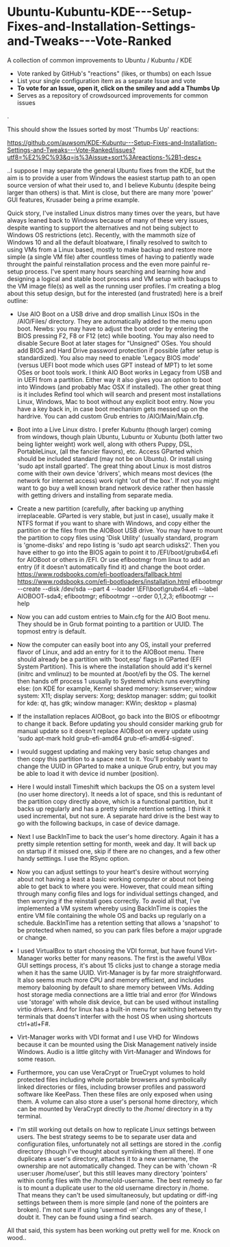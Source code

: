 # Ubuntu-Kubuntu-KDE---Setup-Fixes-and-Installation-Settings-and-Tweaks---Vote-Ranked

A collection of common improvements to Ubuntu / Kubuntu / KDE
* Vote ranked by GitHub's "reactions" (likes, or thumbs) on each Issue
* List your single configuration item as a separate Issue and vote
* **To vote for an Issue, open it, click on the smiley and add a Thumbs Up**
* Serves as a repository of crowdsourced improvements for common issues

.

This should show the Issues sorted by most 'Thumbs Up' reactions:

https://github.com/auwsom/KDE-Kubuntu---Setup-Fixes-and-Installation-Settings-and-Tweaks---Vote-Ranked/issues?utf8=%E2%9C%93&q=is%3Aissue+sort%3Areactions-%2B1-desc+

..I suppose I may separate the general Ubuntu fixes from the KDE, but the aim is to provide a user from Windows the easiest startup path to an open source version of what their used to, and I believe Kubuntu (despite being larger than others) is that. Mint is close, but there are many more 'power' GUI features, Krusader being a prime example. 

Quick story, I've installed Linux distros many times over the years, but have always leaned back to Windows because of many of these very issues, despite wanting to support the alternatives and not being subject to Windows OS restrictions (etc). Recently, with the mammoth size of Windows 10 and all the default bloatware, I finally resolved to switch to using VMs from a Linux based, mostly to make backup and restore more simple (a single VM file) after countless times of having to patiently wade throught the painful reinstallation process and the even more painful re-setup process. I've spent many hours searching and learning how and designing a logical and stable boot process and VM setup with backups to the VM image file(s) as well as the running user profiles. I'm creating a blog about this setup design, but for the interested (and frustrated) here is a breif outline:

- Use AIO Boot on a USB drive and drop smallish Linux ISOs in the /AIO/Files/ directory. They are automatically added to the menu upon boot. Newbs: you may have to adjust the boot order by entering the BIOS pressing F2, F8 or F12 (etc) while booting. You may also need to disable Secure Boot at later stages for "Unsigned" OSes. You should add BIOS and Hard Drive password protection if possible (after setup is standardized). You also may need to enable 'Legacy BIOS mode' (versus UEFI boot mode which uses GPT instead of MPT) to let some OSes or boot tools work. I think AIO Boot works in Legacy from USB and in UEFI from a partition. Either way it also gives you an option to boot into Windows (and probably Mac OSX if installed). The other great thing is it includes Refind tool which will search and present most installations Linux, Windows, Mac to boot without any explicit boot entry. Now you have a key back in, in case boot mechanism gets messed up on the hardrive. You can add custom Grub entries to /AIO/Main/Main.cfg.

- Boot into a Live Linux distro. I prefer Kubuntu (though larger) coming from windows, though plain Ubuntu, Lubuntu or Xubuntu (both latter two being lighter weight) work well, along with others Puppy, DSL, PortableLinux, (all the fancier flavors), etc. Access GParted which should be included standard (may not be on Ubuntu). Or install using 'sudo apt install gparted'. The great thing about Linux is most distros come with their own device 'drivers', which means most devices (the network for internet access) work right 'out of the box'. If not you might want to go buy a well known brand network device rather then hassle with getting drivers and installing from separate media.

- Create a new partition (carefully, after backing up anything irreplaceable. GParted is very stable, but just in case), usually make it NTFS format if you want to share with Windows, and copy either the partition or the files from the AIOBoot USB drive. You may have to mount the partition to copy files using 'Disk Utility' (usually standard, program is 'gnome-disks' and repo listing is 'sudo apt search udisks2'. Then you have either to go into the BIOS again to point it to /EFI/boot/grubx64.efi for AIOBoot or others in /EFI. Or use efibootmgr from linux to add an entry (if it doesn't automatically find it) and change the boot order.
https://www.rodsbooks.com/efi-bootloaders/fallback.html
https://www.rodsbooks.com/efi-bootloaders/installation.html
efibootmgr --create --disk /dev/sda --part 4 --loader \\EFI\\boot\\grubx64.efi --label AIOBOOT-sda4;
efibootmgr; efibootmgr --order 0,1,2,3; efibootmgr --help

- Now you can add custom entries to Main.cfg for the AIO Boot menu. They should be in Grub format pointing to a partition or UUID. The topmost entry is default.

- Now the computer can easily boot into any OS, install your preferred flavor of Linux, and add an entry for it to the AIOBoot menu. There should already be a partition with 'boot,esp' flags in GParted (EFI System Partition). This is where the installation should add it's kernel (initrc and vmlinuz) to be mounted at /boot/efi by the OS. The kernel then hands off process 1 ususally to Systemd which runs everything else: (on KDE for example, Kernel shared memory: ksmserver; window system: X11; display servers: Xorg; desktop manager: sddm; gui toolkit for kde: qt, has gtk; window manager: KWin; desktop = plasma)  

- If the installation replaces AIOBoot, go back into the BIOS or efibootmgr to change it back. Before updating you should consider marking grub for manual update so it doesn't replace AIOBoot on every update using 'sudo apt-mark hold grub-efi-amd64 grub-efi-amd64-signed'.

- I would suggest updating and making very basic setup changes and then copy this partition to a space next to it. You'll probably want to change the UUID in GParted to make a unique Grub entry, but you may be able to load it with device id number (position). 

- Here I would install Timeshift which backups the OS on a system level (no user home directory). It needs a lot of space, snd this is reduntant of the partition copy directly above, which is a functional partition, but it backs up regularly and has a pretty simple retention setting. I think it used incremental, but not sure. A separate hard drive is the best way to go with the following backups, in case of device damage.

- Next I use BackInTime to back the user's home directory. Again it has a pretty simple retention setting for month, week and day. It will back up on startup if it missed one, skip if there are no changes, and a few other handy setttings. I use the RSync option. 

- Now you can adjust settings to your heart's desire without worrying about not having a least a basic working computer or about not being able to get back to where you were. However, that could mean sifting through many config files and logs for individual settings changed, and then worrying if the reinstall goes correctly. To avoid all that, I've implemented a VM system whereby using BackInTime is copies the entire VM file containing the whole OS and backs up regularly on a schedule. BackInTime has a retention setting that allows a 'snapshot' to be protected when named, so you can park files before a major upgrade or change. 

- I used VirtualBox to start choosing the VDI format, but have found Virt-Manager works better for many reasons. The first is the aweful VBox GUI settings process, it's about 15 clicks just to change a storage media when it has the same UUID. Virt-Manager is by far more straightforward. It also seems much more CPU and memory efficient, and includes memory balooning by default to share memory between VMs. Adding host storage media connections are a little trial and error (for Windows use 'storage' with whole disk device, but can be used without installing virtio drivers. And for linux has a built-in menu for switching between tty terminals that doens't interfer with the host OS when using shortcuts ctrl+atl+F#.

- Virt-Manager works with VDI format and I use VHD for Windows because it can be mounted using the Disk Management natively inside Windows. Audio is a little glitchy with Virt-Manager and Windows for some reason.

- Furthermore, you can use VeraCrypt or TrueCrypt volumes to hold protected files including whole portable browsers and symbolically linked directories or files, including browser profiles and password software like KeePass. Then these files are only exposed when using them. A volume can also store a user's personal home directory, which can be mounted by VeraCrypt directly to the /home/ directory in a tty terminal. 

- I'm still working out details on how to replicate Linux settings between users. The best strategy seems to be to separate user data and configuration files, unfortunately not all settings are stored in the .config directory (though I've thought about symlinking them all there). If one duplicates a user's directory, attaches it to a new username, the ownership are not automatically changed. They can be with 'chown -R user:user /home/user', but this still leaves many directory 'pointers' within config files with the /home/old-username. The best remedy so far is to mount a duplicate user to the old username directory in /home. That means they can't be used simultaneosuly, but updating or diff-ing settings between them is more simple (and none of the pointers are broken). I'm not sure if using 'usermod -m' changes any of these, I doubt it. They can be found using a find search.

All that said, this system has been working out pretty well for me. Knock on wood..





